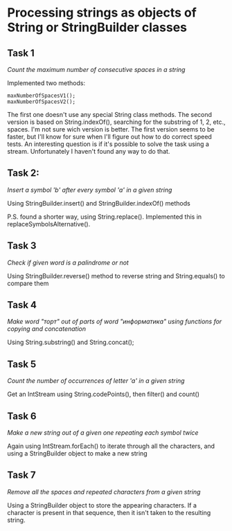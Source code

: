 Processing strings as objects of String or StringBuilder classes
=====

Task 1
------

*Count the maximum number of consecutive spaces in a string*

Implemented two methods:

	maxNumberOfSpacesV1();
	maxNumberOfSpacesV2();

The first one doesn't use any special String class methods. The second version is based on String.indexOf(), searching for the substring of 1, 2, etc., spaces. I'm not sure wich version is better. The first version seems to be faster, but I'll know for sure when I'll figure out how to do correct speed tests.
An interesting question is if it's possible to solve the task using a stream. Unfortunately I haven't found any way to do that.


Task 2:
------

*Insert a symbol 'b' after every symbol 'a' in a given string*

Using StringBuilder.insert() and StringBuilder.indexOf() methods

P.S. found a shorter way, using String.replace(). Implemented this in replaceSymbolsAlternative().


Task 3
------

*Check if given word is a palindrome or not*

Using StringBuilder.reverse() method to reverse string and String.equals() to compare them


Task 4
------

*Make word "торт" out of parts of word "информатика" using functions for copying and concatenation*

Using String.substring() and String.concat();


Task 5
------

*Count the number of occurrences of letter 'a' in a given string*

Get an IntStream using String.codePoints(), then filter() and count()


Task 6
------

*Make a new string out of a given one repeating each symbol twice*

Again using IntStream.forEach() to iterate through all the characters, and using a StringBuilder object to make a new string


Task 7
------

*Remove all the spaces and repeated characters from a given string*

Using a StringBuilder object to store the appearing characters. If a character is present in that sequence, then it isn't taken
to the resulting string.
